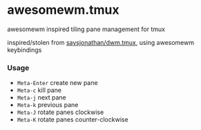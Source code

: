 # awesomewm.tmux
awesomewm inspired tiling pane management for tmux

inspired/stolen from [saysjonathan/dwm.tmux](https://github.com/saysjonathan/dwm.tmux), using awesomewm keybindings

### Usage

- `Meta-Enter` create new pane
- `Meta-c` kill pane
- `Meta-j` next pane
- `Meta-k` previous pane
- `Meta-J` rotate panes clockwise
- `Meta-K` rotate panes counter-clockwise

